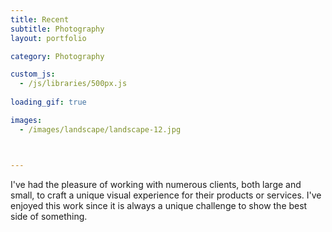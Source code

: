 ```yaml
---
title: Recent
subtitle: Photography
layout: portfolio

category: Photography

custom_js:
  - /js/libraries/500px.js
  
loading_gif: true

images:
  - /images/landscape/landscape-12.jpg



---
```



I've had the pleasure of working with numerous clients, both large and small, to craft a unique visual experience for their products or services. I've enjoyed this work since it  is always a unique challenge to show the best side of something.
